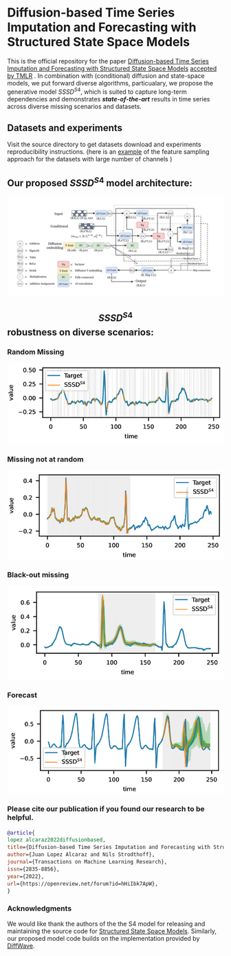 # Diffusion-based Time Series Imputation and Forecasting with Structured State Space Models


This is the official repository for the paper [Diffusion-based Time Series Imputation and Forecasting with Structured State Space Models](https://openreview.net/forum?id=hHiIbk7ApW&referrer=%5BTMLR%5D(%2Fgroup%3Fid%3DTMLR)) <ins>accepted by TMLR</ins> . In combination with (conditional) diffusion and state-space models, we put forward diverse algorithms, particualary, we propose the generative model $SSSD^{S4}$, which is suited to capture long-term dependencies and demonstrates ***state-of-the-art*** results in time series across diverse missing scenarios and datasets. 

## Datasets and experiments
Visit the source directory to get datasets download and experiments reproducibility instructions. (here is an [example](https://github.com/AI4HealthUOL/SSSD/blob/main/docs/instructions/PEMS-Bay%20and%20METR-LA/feature_sample_process.ipynb) of the feature sampling approach for the datasets with large number of channels )


## Our proposed $SSSD^{S4}$ model architecture:
![alt text](https://github.com/AI4HealthUOL/SSSD/blob/main/reports/updated_architecture.png?style=centerme)

## $$ SSSD^{S4} $$ robustness on diverse scenarios:

### Random Missing
![alt text](https://github.com/AI4HealthUOL/SSSD/blob/main/reports/plots_merged_001.png?style=centerme)

### Missing not at random
![alt text](https://github.com/AI4HealthUOL/SSSD/blob/main/reports/plots_merged_002.png?style=centerme)

### Black-out missing
![alt text](https://github.com/AI4HealthUOL/SSSD/blob/main/reports/plots_merged_003.png?style=centerme)

### Forecast
![alt text](https://github.com/AI4HealthUOL/SSSD/blob/main/reports/plots_merged_004.png?style=centerme)




### Please cite our publication if you found our research to be helpful.

```bibtex
@article{
lopez alcaraz2022diffusionbased,
title={Diffusion-based Time Series Imputation and Forecasting with Structured State Space Models},
author={Juan Lopez Alcaraz and Nils Strodthoff},
journal={Transactions on Machine Learning Research},
issn={2835-8856},
year={2022},
url={https://openreview.net/forum?id=hHiIbk7ApW},
}

```

### Acknowledgments
We would like thank the authors of the the S4 model for releasing and maintaining the
source code for [Structured State Space Models](https://github.com/HazyResearch/state-spaces). Similarly, our proposed model code builds on the implementation provided by [DiffWave](https://github.com/philsyn/DiffWave-Vocoder).
